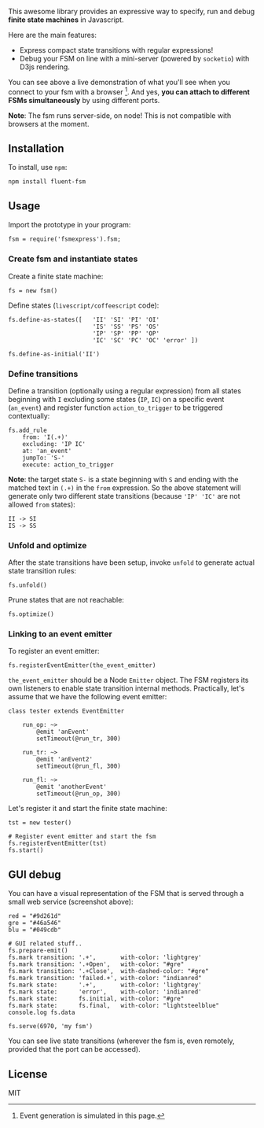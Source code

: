 
This awesome library provides an expressive way to specify, run and debug **finite state machines** in Javascript.

Here are the main features:

* Express compact state transitions with regular expressions!
* Debug your FSM on line with a mini-server (powered by `socketio`) with D3js rendering. 

You can see above a live demonstration of what you'll see when you connect to your fsm with a browser [^1]. And yes, **you can attach to different FSMs simultaneously** by using different ports.

**Note**: The fsm runs server-side, on node! This is not compatible with browsers at the moment.

## Installation

To install, use `npm`:

    npm install fluent-fsm


## Usage

Import the prototype in your program:

    fsm = require('fsmexpress').fsm;

### Create fsm and instantiate states

Create a finite state machine:

    fs = new fsm()

Define states (`livescript/coffeescript` code):

    fs.define-as-states([   'II' 'SI' 'PI' 'OI' 
                            'IS' 'SS' 'PS' 'OS' 
                            'IP' 'SP' 'PP' 'OP' 
                            'IC' 'SC' 'PC' 'OC' 'error' ])
                            
    fs.define-as-initial('II')

### Define transitions
Define a transition (optionally using a regular expression) from all states beginning with `I` excluding some states (`IP`, `IC`) on a specific event (`an_event`) and register function `action_to_trigger`  to be triggered contextually:

    fs.add_rule 
        from: 'I(.+)'
        excluding: 'IP IC' 
        at: 'an_event' 
        jumpTo: 'S-' 
        execute: action_to_trigger  
    

**Note**: the target state `S-` is a state beginning with `S` and ending with the matched text in `(.+)` in the `from` expression. So the above statement will generate only two different state transitions (because `'IP' 'IC'` are not allowed `from` states):

    II -> SI
    IS -> SS
    

### Unfold and optimize 

After the state transitions have been setup, invoke `unfold` to generate actual state transition rules:

    fs.unfold()

Prune states that are not reachable:
    
    fs.optimize()
    
    
### Linking to an event emitter

To register an event emitter:

    fs.registerEventEmitter(the_event_emitter)

`the_event_emitter` should be a Node `Emitter` object. The FSM registers its own listeners to enable state transition internal methods. Practically, let's assume that we have the following event emitter:

    class tester extends EventEmitter
        
        run_op: ~> 
            @emit 'anEvent'
            setTimeout(@run_tr, 300)
        
        run_tr: ~> 
            @emit 'anEvent2'
            setTimeout(@run_fl, 300)
        
        run_fl: ~> 
            @emit 'anotherEvent'
            setTimeout(@run_op, 300)

Let's register it and start the finite state machine:

    tst = new tester()
    
    # Register event emitter and start the fsm
    fs.registerEventEmitter(tst)  
    fs.start()   
    

## GUI debug

You can have a visual representation of the FSM that is served through a small web service (screenshot above):

    red = "#9d261d"
    gre = "#46a546"
    blu = "#049cdb"

    # GUI related stuff..
    fs.prepare-emit()
    fs.mark transition: '.+',       with-color: 'lightgrey'
    fs.mark transition: '.+Open',   with-color: "#gre"
    fs.mark transition: '.+Close',  with-dashed-color: "#gre"
    fs.mark transition: 'failed.+', with-color: "indianred"
    fs.mark state:      '.+',       with-color: 'lightgrey'
    fs.mark state:      'error',    with-color: 'indianred'
    fs.mark state:      fs.initial, with-color: "#gre"
    fs.mark state:      fs.final,   with-color: "lightsteelblue"
    console.log fs.data

    fs.serve(6970, 'my fsm')

You can see live state transitions (wherever the fsm is, even remotely, provided that the port can be accessed).

## License
MIT


 [^1]: Event generation is simulated in this page. 